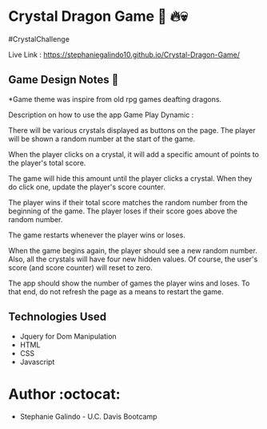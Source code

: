 # Crystal Dragon Game 	:dragon:	:fire:💀
#CrystalChallenge 	

Live Link : https://stephaniegalindo10.github.io/Crystal-Dragon-Game/

## Game Design Notes :dragon_face:
*Game theme was inspire from old rpg games deafting dragons.

Description on how to use the app
Game Play Dynamic :

There will be various crystals displayed as buttons on the page.
The player will be shown a random number at the start of the game.

When the player clicks on a crystal, it will add a specific amount of points to the player's total score. 


The game will hide this amount until the player clicks a crystal.
When they do click one, update the player's score counter.


The player wins if their total score matches the random number from the beginning of the game.
The player loses if their score goes above the random number.

The game restarts whenever the player wins or loses.


When the game begins again, the player should see a new random number. Also, all the crystals will have four new hidden values. Of course, the user's score (and score counter) will reset to zero.


The app should show the number of games the player wins and loses. To that end, do not refresh the page as a means to restart the game.


## Technologies Used
* Jquery for Dom Manipulation
* HTML
* CSS
* Javascript

# Author :octocat:
* Stephanie Galindo - U.C. Davis Bootcamp
